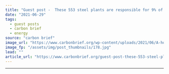 ```yaml
---
title: "Guest post -  These 553 steel plants are responsible for 9% of global CO2 emissions"
date: "2021-06-29"
tags: 
  - guest posts
  - carbon brief
  - energy
source: "carbon brief"
image_url: "https://www.carbonbrief.org/wp-content/uploads/2021/06/A-hot-steel-billet-is-removed-from-furnace-as-a-cold-billet-waits-in-foreground_DKCCYH-583x372.jpg"
image_fp: "/assets/img/post_thumbnails/178.jpg"
lead: ""
article_url: "https://www.carbonbrief.org/guest-post-these-553-steel-plants-are-responsible-for-9-of-global-co2-emissions"
---
```


---
